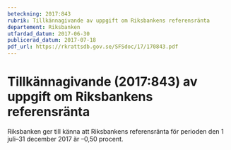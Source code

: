 ```yaml
---
beteckning: 2017:843
rubrik: Tillkännagivande av uppgift om Riksbankens referensränta
departement: Riksbanken
utfardad_datum: 2017-06-30
publicerad_datum: 2017-07-18
pdf_url: https://rkrattsdb.gov.se/SFSdoc/17/170843.pdf
---
```


# Tillkännagivande (2017:843) av uppgift om Riksbankens referensränta

Riksbanken ger till känna att Riksbankens referensränta för perioden den 1 juli–31 december 2017 är –0,50 procent.